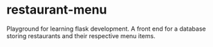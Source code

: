 # restaurant-menu
Playground for learning flask development. A front end for a database storing restaurants and their respective menu items.
